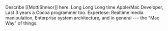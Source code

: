 Describe [[MottiShneor]] here.
Long Long Long time Apple/Mac Developer, Last 3 years a Cocoa programmer too. Expertese: Realtime media manipulation, Enterprise system architecture, and in general --- the "Mac Way" of things.